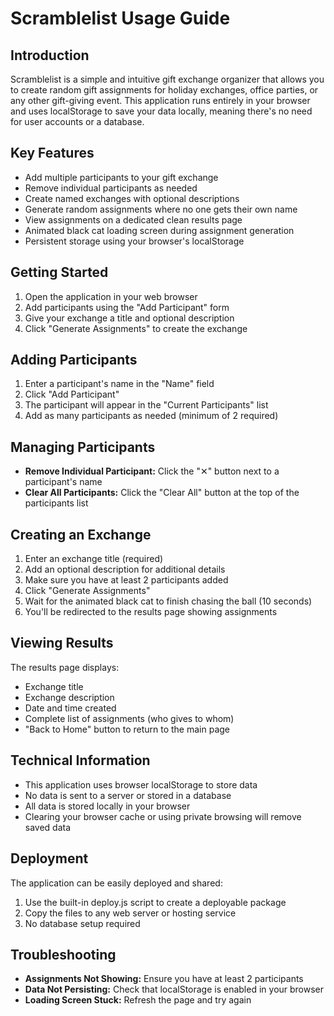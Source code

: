 # Scramblelist Usage Guide

## Introduction

Scramblelist is a simple and intuitive gift exchange organizer that allows you to create random gift assignments for holiday exchanges, office parties, or any other gift-giving event. This application runs entirely in your browser and uses localStorage to save your data locally, meaning there's no need for user accounts or a database.

## Key Features

- Add multiple participants to your gift exchange
- Remove individual participants as needed
- Create named exchanges with optional descriptions
- Generate random assignments where no one gets their own name
- View assignments on a dedicated clean results page
- Animated black cat loading screen during assignment generation
- Persistent storage using your browser's localStorage

## Getting Started

1. Open the application in your web browser
2. Add participants using the "Add Participant" form
3. Give your exchange a title and optional description
4. Click "Generate Assignments" to create the exchange

## Adding Participants

1. Enter a participant's name in the "Name" field
2. Click "Add Participant" 
3. The participant will appear in the "Current Participants" list
4. Add as many participants as needed (minimum of 2 required)

## Managing Participants

- **Remove Individual Participant:** Click the "✕" button next to a participant's name
- **Clear All Participants:** Click the "Clear All" button at the top of the participants list

## Creating an Exchange

1. Enter an exchange title (required)
2. Add an optional description for additional details
3. Make sure you have at least 2 participants added
4. Click "Generate Assignments"
5. Wait for the animated black cat to finish chasing the ball (10 seconds)
6. You'll be redirected to the results page showing assignments

## Viewing Results

The results page displays:
- Exchange title
- Exchange description
- Date and time created
- Complete list of assignments (who gives to whom)
- "Back to Home" button to return to the main page

## Technical Information

- This application uses browser localStorage to store data
- No data is sent to a server or stored in a database
- All data is stored locally in your browser
- Clearing your browser cache or using private browsing will remove saved data

## Deployment

The application can be easily deployed and shared:
1. Use the built-in deploy.js script to create a deployable package
2. Copy the files to any web server or hosting service
3. No database setup required

## Troubleshooting

- **Assignments Not Showing:** Ensure you have at least 2 participants
- **Data Not Persisting:** Check that localStorage is enabled in your browser
- **Loading Screen Stuck:** Refresh the page and try again
